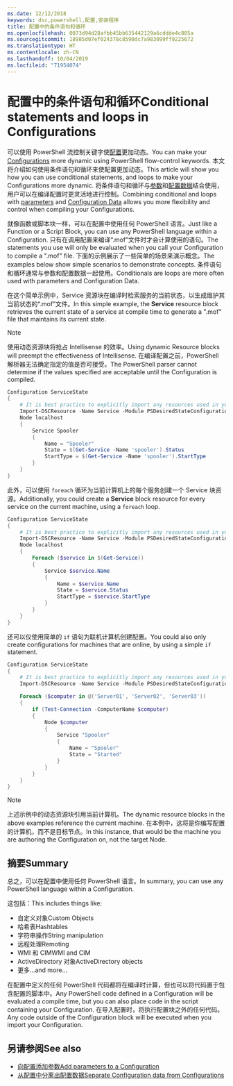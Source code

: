 ```yaml
---
ms.date: 12/12/2018
keywords: dsc,powershell,配置,安装程序
title: 配置中的条件语句和循环
ms.openlocfilehash: 0073d94d28afbb45bb635442129a6cddde4c805a
ms.sourcegitcommit: 18985d07ef024378c8590dc7a983099ff9225672
ms.translationtype: HT
ms.contentlocale: zh-CN
ms.lasthandoff: 10/04/2019
ms.locfileid: "71954074"
---
```

# <a name="conditional-statements-and-loops-in-configurations"></a><span data-ttu-id="88dfc-103">配置中的条件语句和循环</span><span class="sxs-lookup"><span data-stu-id="88dfc-103">Conditional statements and loops in Configurations</span></span>

<span data-ttu-id="88dfc-104">可以使用 PowerShell 流控制关键字使[配置](configurations.md)更加动态。</span><span class="sxs-lookup"><span data-stu-id="88dfc-104">You can make your [Configurations](configurations.md) more dynamic using PowerShell flow-control keywords.</span></span> <span data-ttu-id="88dfc-105">本文将介绍如何使用条件语句和循环来使配置更加动态。</span><span class="sxs-lookup"><span data-stu-id="88dfc-105">This article will show you how you can use conditional statements, and loops to make your Configurations more dynamic.</span></span> <span data-ttu-id="88dfc-106">将条件语句和循环与[参数](add-parameters-to-a-configuration.md)和[配置数据](configData.md)结合使用，用户可以在编译配置时更灵活地进行控制。</span><span class="sxs-lookup"><span data-stu-id="88dfc-106">Combining conditional and loops with [parameters](add-parameters-to-a-configuration.md) and [Configuration Data](configData.md) allows you more flexibility and control when compiling your Configurations.</span></span>

<span data-ttu-id="88dfc-107">就像函数或脚本块一样，可以在配置中使用任何 PowerShell 语言。</span><span class="sxs-lookup"><span data-stu-id="88dfc-107">Just like a Function or a Script Block, you can use any PowerShell language within a Configuration.</span></span> <span data-ttu-id="88dfc-108">只有在调用配置来编译“.mof”文件时才会计算使用的语句。</span><span class="sxs-lookup"><span data-stu-id="88dfc-108">The statements you use will only be evaluated when you call your Configuration to compile a ".mof" file.</span></span> <span data-ttu-id="88dfc-109">下面的示例展示了一些简单的场景来演示概念。</span><span class="sxs-lookup"><span data-stu-id="88dfc-109">The examples below show simple scenarios to demonstrate concepts.</span></span> <span data-ttu-id="88dfc-110">条件语句和循环通常与参数和配置数据一起使用。</span><span class="sxs-lookup"><span data-stu-id="88dfc-110">Conditionals are loops are more often used with parameters and Configuration Data.</span></span>

<span data-ttu-id="88dfc-111">在这个简单示例中，Service  资源块在编译时检索服务的当前状态，以生成维护其当前状态的“.mof”文件。</span><span class="sxs-lookup"><span data-stu-id="88dfc-111">In this simple example, the **Service** resource block retrieves the current state of a service at compile time to generate a ".mof" file that maintains its current state.</span></span>

> [!NOTE]
> <span data-ttu-id="88dfc-112">使用动态资源块将抢占 Intellisense 的效率。</span><span class="sxs-lookup"><span data-stu-id="88dfc-112">Using dynamic Resource blocks will preempt the effectiveness of Intellisense.</span></span> <span data-ttu-id="88dfc-113">在编译配置之前，PowerShell 解析器无法确定指定的值是否可接受。</span><span class="sxs-lookup"><span data-stu-id="88dfc-113">The PowerShell parser cannot determine if the values specified are acceptable until the Configuration is compiled.</span></span>

```powershell
Configuration ServiceState
{
    # It is best practice to explicitly import any resources used in your Configurations.
    Import-DSCResource -Name Service -Module PSDesiredStateConfiguration
    Node localhost
    {
        Service Spooler
        {
            Name = "Spooler"
            State = $(Get-Service -Name 'spooler').Status
            StartType = $(Get-Service -Name 'spooler').StartType
        }
    }
}
```

<span data-ttu-id="88dfc-114">此外，可以使用 `foreach` 循环为当前计算机上的每个服务创建一个 Service  块资源。</span><span class="sxs-lookup"><span data-stu-id="88dfc-114">Additionally, you could create a **Service** block resource for every service on the current machine, using a `foreach` loop.</span></span>

```powershell
Configuration ServiceState
{
    # It is best practice to explicitly import any resources used in your Configurations.
    Import-DSCResource -Name Service -Module PSDesiredStateConfiguration
    Node localhost
    {
        Foreach ($service in $(Get-Service))
        {
            Service $service.Name
            {
                Name = $service.Name
                State = $service.Status
                StartType = $service.StartType
            }
        }
    }
}
```

<span data-ttu-id="88dfc-115">还可以仅使用简单的 `if` 语句为联机计算机创建配置。</span><span class="sxs-lookup"><span data-stu-id="88dfc-115">You could also only create configurations for machines that are online, by using a simple `if` statement.</span></span>

```powershell
Configuration ServiceState
{
    # It is best practice to explicitly import any resources used in your Configurations.
    Import-DSCResource -Name Service -Module PSDesiredStateConfiguration

    Foreach ($computer in @('Server01', 'Server02', 'Server03'))
    {
        if (Test-Connection -ComputerName $computer)
        {
            Node $computer
            {
                Service "Spooler"
                {
                    Name = "Spooler"
                    State = "Started"
                }
            }
        }
    }
}
```

> [!NOTE]
> <span data-ttu-id="88dfc-116">上述示例中的动态资源块引用当前计算机。</span><span class="sxs-lookup"><span data-stu-id="88dfc-116">The dynamic resource blocks in the above examples reference the current machine.</span></span> <span data-ttu-id="88dfc-117">在本例中，这将是你编写配置的计算机，而不是目标节点。</span><span class="sxs-lookup"><span data-stu-id="88dfc-117">In this instance, that would be the machine you are authoring the Configuration on, not the target Node.</span></span>

<!---
Mention Get-DSCConfigurationFromSystem
-->

## <a name="summary"></a><span data-ttu-id="88dfc-118">摘要</span><span class="sxs-lookup"><span data-stu-id="88dfc-118">Summary</span></span>

<span data-ttu-id="88dfc-119">总之，可以在配置中使用任何 PowerShell 语言。</span><span class="sxs-lookup"><span data-stu-id="88dfc-119">In summary, you can use any PowerShell language within a Configuration.</span></span>

<span data-ttu-id="88dfc-120">这包括：</span><span class="sxs-lookup"><span data-stu-id="88dfc-120">This includes things like:</span></span>

- <span data-ttu-id="88dfc-121">自定义对象</span><span class="sxs-lookup"><span data-stu-id="88dfc-121">Custom Objects</span></span>
- <span data-ttu-id="88dfc-122">哈希表</span><span class="sxs-lookup"><span data-stu-id="88dfc-122">Hashtables</span></span>
- <span data-ttu-id="88dfc-123">字符串操作</span><span class="sxs-lookup"><span data-stu-id="88dfc-123">String manipulation</span></span>
- <span data-ttu-id="88dfc-124">远程处理</span><span class="sxs-lookup"><span data-stu-id="88dfc-124">Remoting</span></span>
- <span data-ttu-id="88dfc-125">WMI 和 CIM</span><span class="sxs-lookup"><span data-stu-id="88dfc-125">WMI and CIM</span></span>
- <span data-ttu-id="88dfc-126">ActiveDirectory 对象</span><span class="sxs-lookup"><span data-stu-id="88dfc-126">ActiveDirectory objects</span></span>
- <span data-ttu-id="88dfc-127">更多...</span><span class="sxs-lookup"><span data-stu-id="88dfc-127">and more...</span></span>

<span data-ttu-id="88dfc-128">在配置中定义的任何 PowerShell 代码都将在编译时计算，但也可以将代码置于包含配置的脚本中。</span><span class="sxs-lookup"><span data-stu-id="88dfc-128">Any PowerShell code defined in a Configuration will be evaluated a compile time, but you can also place code in the script containing your Configuration.</span></span> <span data-ttu-id="88dfc-129">在导入配置时，将执行配置块之外的任何代码。</span><span class="sxs-lookup"><span data-stu-id="88dfc-129">Any code outside of the Configuration block will be executed when you import your Configuration.</span></span>

## <a name="see-also"></a><span data-ttu-id="88dfc-130">另请参阅</span><span class="sxs-lookup"><span data-stu-id="88dfc-130">See also</span></span>

- [<span data-ttu-id="88dfc-131">向配置添加参数</span><span class="sxs-lookup"><span data-stu-id="88dfc-131">Add parameters to a Configuration</span></span>](add-parameters-to-a-configuration.md)
- [<span data-ttu-id="88dfc-132">从配置中分离出配置数据</span><span class="sxs-lookup"><span data-stu-id="88dfc-132">Separate Configuration data from Configurations</span></span>](configData.md)
